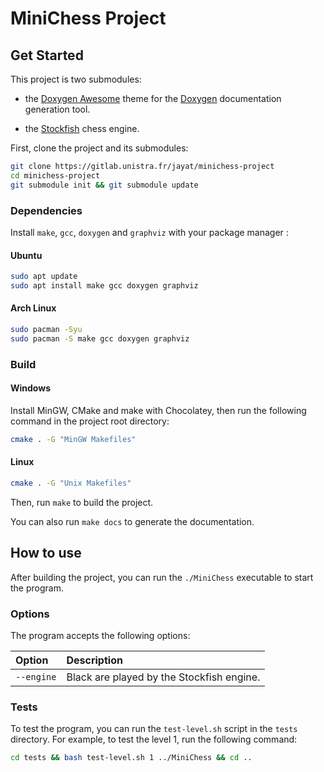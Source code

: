# MiniChess Project

## Get Started

This project is two submodules:

- the [Doxygen Awesome](https://jothepro.github.io/doxygen-awesome-css/) theme for the [Doxygen](https://www.doxygen.nl/download.html) documentation generation tool.

- the [Stockfish](https://stockfishchess.org/) chess engine.

First, clone the project and its submodules:

```sh
git clone https://gitlab.unistra.fr/jayat/minichess-project
cd minichess-project
git submodule init && git submodule update
```

### Dependencies

Install `make`, `gcc`, `doxygen` and `graphviz` with your package manager :

#### Ubuntu

```sh
sudo apt update
sudo apt install make gcc doxygen graphviz
```

#### Arch Linux

```sh
sudo pacman -Syu
sudo pacman -S make gcc doxygen graphviz
```

### Build

#### Windows

Install MinGW, CMake and make with Chocolatey, then run the following command in the project root directory:

```bash
cmake . -G "MinGW Makefiles"
```

#### Linux

```bash
cmake . -G "Unix Makefiles"
```

Then, run `make` to build the project.

You can also run `make docs` to generate the documentation.

## How to use

After building the project, you can run the `./MiniChess` executable to start the program.

### Options

The program accepts the following options:

| Option | Description |
|:------ |:----------- |
| `--engine` | Black are played by the Stockfish engine.|

### Tests

To test the program, you can run the `test-level.sh` script in the `tests` directory. For example, to test the level 1, run the following command:

```bash
cd tests && bash test-level.sh 1 ../MiniChess && cd .. 
```
